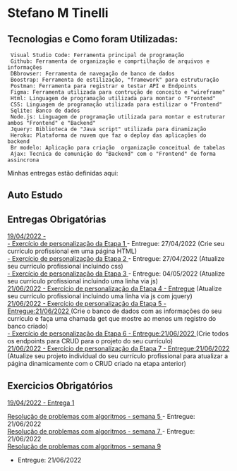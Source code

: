 # Stefano M Tinelli

## Tecnologias e Como foram Utilizadas:
     Visual Studio Code: Ferramenta principal de programação
     Github: Ferramenta de organização e comprtilhação de arquivos e informações
     DBbrowser: Ferramenta de navegação de banco de dados
     Boostrap: Ferramenta de estilização, "framework" para estruturação
     Postman: Ferramenta para registrar e testar API e Endpoints
     Figma: Ferramenta utilizada para contrução de conceito e "wireframe"
     Html: Linguagem de programação utilizada para montar o "Frontend"
     CSS: Linguagem de programação utilizada para estilizar o "Frontend"
     Sqlite: Banco de dados
     Node.js: Linguagem de programação utilizada para montar e estruturar ambos "Frontend" e "Backend"
     Jquery: Biblioteca de "Java script" utilizada para dinamização
     Heroku: Plataforma de nuvem que faz o deploy das aplicações do backend
     Br modelo: Aplicação para criação  organização conceitual de tabelas
     Ajax: Tecnica de comunição do "Backend" com o "Frontend" de forma assincrona



Minhas entregas estão definidas aqui:


## Auto Estudo

## Entregas Obrigatórias
<a href="https://github.com/Intelihub/Template_Aluno/blob/main/02_AUT_EST_ENTREGA/Coloque%20aqui%20as%20entregas%20do%20seu%20auto%20estudo.rtf"> 19/04/2022 -
</a>
<br>
<a href="https://github.com/naoassisto/modulo2/tree/main/03_AUT_EST_ENTREGA/Semana%202"> - Exercício de personalização da Etapa 1  </a>  - Entregue: 27/04/2022 (Crie seu currículo profissional em uma página HTML)
<br>
<a href="https://github.com/naoassisto/modulo2/tree/main/03_AUT_EST_ENTREGA/Semana%203">  - Exercício de personalização da Etapa 2 </a> - Entregue: 27/04/2022 (Atualize seu currículo profissional incluindo css)
<br>
<a href="https://github.com/naoassisto/modulo2/tree/main/03_AUT_EST_ENTREGA/Semana%204">  - Exercício de personalização da Etapa 3 </a> - Entregue: 04/05/2022 (Atualize seu currículo profissional incluindo uma linha via js)
<br>
<a href="https://github.com/naoassisto/modulo2/tree/main/03_AUT_EST_ENTREGA/Semana%205/Curriculo"> 21/06/2022 - Exercício de personalização da Etapa 4 - Entregue</a> (Atualize seu currículo profissional incluindo uma linha via js com jquery)
<br>
<a href="https://github.com/naoassisto/modulo2/tree/main/03_AUT_EST_ENTREGA/Semana%206/Curriculo"> 21/06/2022 - Exercício de personalização da Etapa 5 - Entregue:21/06/2022 </a> (Crie o banco de dados com as informações do seu currículo e faça uma chamada get que mostre ao menos um registro do banco criado)
<br>
<a href="https://github.com/naoassisto/modulo2/tree/main/03_AUT_EST_ENTREGA/Semana%207/Curriculo"> - Exercício de personalização da Etapa 6 - Entregue:21/06/2022  </a> (Crie todos os endpoints para CRUD para o projeto do seu currículo)
<br>
<a href="https://github.com/naoassisto/modulo2/tree/main/03_AUT_EST_ENTREGA/Semana%208/Curriculo"> 21/06/2022 - Exercício de personalização da Etapa 7 - Entregue:21/06/2022 </a> (Atualize seu projeto individual do seu currículo profissional para atualizar a página dinamicamente com o CRUD criado na etapa anterior)
<br>

## Exercicios Obrigatórios
<a href="https://github.com/Intelihub/Template_Aluno/blob/main/03_EX_OBRIGATORIOS/Coloque%20aqui%20entregas%20de%20exerc%C3%ADcios%20obrigat%C3%B3rios.rtf"> 19/04/2022 - Entrega 1 </a>
<br>

<a href="https://github.com/naoassisto/modulo2/tree/main/04_AUT_EST_EX_OBRIGATORIOS/Semana%205/Exercicios"> Resolução de problemas com algoritmos - semana 5 </a> - Entregue: 21/06/2022
<br>
<a href="https://github.com/naoassisto/modulo2/tree/main/04_AUT_EST_EX_OBRIGATORIOS/Semana%207"> Resolução de problemas com algoritmos - semana 7 </a> - Entregue: 21/06/2022
<br>
<a href="https://github.com/naoassisto/modulo2/tree/main/04_AUT_EST_EX_OBRIGATORIOS/Semana%209"> Resolução de problemas com algoritmos - semana 9 </a>
- Entregue: 21/06/2022
<br>
<!-- <a href=""> 21/06/2022 - </a>
<br> -->


